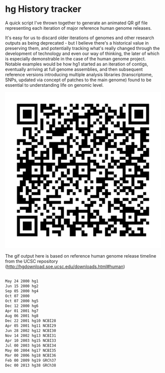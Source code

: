 # hg History tracker

A quick script I've thrown together to generate an animated QR gif file representing each iteration of major reference human genome releases.

It's easy for us to discard older iterations of genomes and other research outputs as being deprecated - but I believe there's a historical value in preserving them, and potentially tracking what's really changed through the development of technology and even our way of thinking, the later of which is especially demonstrable in the case of the human genome project. Notable examples would be how hg1 started as an iteration of contigs, eventually arriving at full genome assemblies, and then subsequent reference versions introducing multiple analysis libraries (transcriptome, SNPs, updated via concept of patches to the main genome) found to be essential to understanding life on genomic level.

![The hg releases compilation gif](hg_history_v1.gif)

The gif output here is based on reference human genome release timeline from the UCSC repository (http://hgdownload.soe.ucsc.edu/downloads.html#human)

~~~

May 24 2000 hg1
Jun 15 2000 hg2
Sep 05 2000 hg4
Oct 07 2000
Oct 07 2000 hg5
Dec 12 2000 hg6
Apr 01 2001 hg7
Aug 06 2001 hg8
Dec 22 2001 hg10 NCBI28
Apr 05 2001 hg11 NCBI29
Jun 28 2002 hg12 NCBI30
Nov 14 2002 hg13 NCBI31
Apr 10 2003 hg15 NCBI33
Jul 00 2003 hg16 NCBI34
May 00 2004 hg17 NCBI35
Mar 00 2006 hg18 NCBI36
Feb 00 2009 hg19 GRCh37
Dec 00 2013 hg38 GRCh38 

~~~

